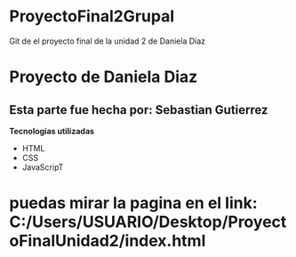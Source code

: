 # ProyectoFinal2Grupal

Git de el proyecto final de la unidad 2 de Daniela Diaz

# Proyecto de Daniela Diaz 

## Esta parte fue hecha por: Sebastian Gutierrez 

**Tecnologias utilizadas**

* HTML
* CSS
* JavaScripT

# puedas mirar la pagina en el link: C:/Users/USUARIO/Desktop/ProyectoFinalUnidad2/index.html

